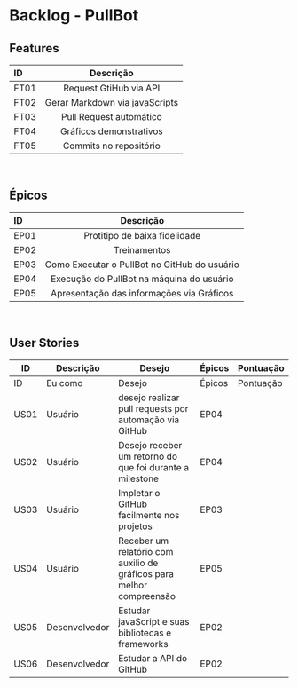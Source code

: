 # Backlog - PullBot 
 
## Features
| ID      | Descrição | 
| :---        |    :----:   |       
| FT01      | Request GtiHub via API     |
| FT02 | Gerar Markdown via javaScripts       |    
| FT03 | Pull Request automático        |    
| FT04 | Gráficos demonstrativos        |
| FT05 | Commits no repositório        |
 
 <br/> 

## Épicos 
| ID | Descrição |
| :---        |    :----:   |       
| EP01 |  Protitipo de baixa fidelidade|
| EP02 | Treinamentos |
| EP03 | Como Executar o PullBot no GitHub do usuário |
| EP04 | Execução do PullBot na máquina do usuário |
| EP05 |Apresentação das informações via Gráficos |

<br/>

## User Stories 
| ID | Descrição | Desejo | Épicos | Pontuação | 
--| -- | -- | -- | -- |
| ID |  Eu como | Desejo | Épicos | Pontuação |  
| US01 | Usuário | desejo realizar pull requests por automação via GitHub | EP04 |  |
| US02 | Usuário | Desejo receber um retorno do que foi  durante a milestone  | EP04 |  |
| US03 | Usuário | Impletar o GitHub facilmente nos projetos  | EP03 |  |
| US04 | Usuário | Receber um relatório com auxilio de gráficos para melhor compreensão  | EP05 |  |
| US05 | Desenvolvedor | Estudar javaScript e suas bibliotecas e frameworks | EP02 |  |
| US06 | Desenvolvedor | Estudar a API do GitHub | EP02 |  |